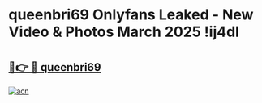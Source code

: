 # queenbri69 Onlyfans Leaked - New Video & Photos March 2025 !ij4dl

# <h2><a href="https://kmqj3p.iuczelnia.edu.pl?title=queenbri69&ref=ij4dl">🔗👉 🔴 queenbri69</a></h2>

[![acn](https://github.com/user-attachments/assets/0f9c940e-d8b0-45ae-aac7-cd30a18b3e1c)](https://kmqj3p.iuczelnia.edu.pl?title=queenbri69&ref=ij4dl)

